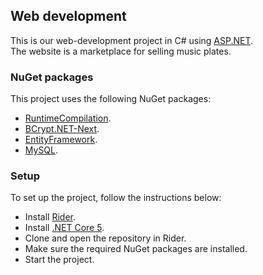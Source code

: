## Web development
This is our web-development project in C# using [ASP.NET](https://dotnet.microsoft.com/apps/aspnet). <br>
The website is a marketplace for selling music plates.

### NuGet packages
This project uses the following NuGet packages:
- [RuntimeCompilation](https://www.nuget.org/packages/Microsoft.AspNetCore.Mvc.Razor.RuntimeCompilation).
- [BCrypt.NET-Next](https://www.nuget.org/packages/BCrypt.Net-Next).
- [EntityFramework](https://www.nuget.org/packages/Microsoft.EntityFrameworkCore).
- [MySQL](https://www.nuget.org/packages/Pomelo.EntityFrameworkCore.MySql).

### Setup
To set up the project, follow the instructions below:
- Install [Rider](https://www.jetbrains.com/rider/).
- Install [.NET Core 5](https://dotnet.microsoft.com/download/dotnet/5.0).
- Clone and open the repository in Rider.
- Make sure the required NuGet packages are installed.
- Start the project.